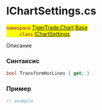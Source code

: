 
# IChartSettings.cs
<mark style="color:purple;">`namespace` [TigerTrade.Chart](../../../../TigerTrade.Chart.md).[Base](../../../../TigerTrade.Chart/Base.md)  
&nbsp;&nbsp;&nbsp;&nbsp;&nbsp;&nbsp;&nbsp;&nbsp;&nbsp;`class` [IChartSettings](../../IChartSettings.cs.md)

Описание

### Синтаксис
```csharp
bool TransformHorLines { get; }
```
### Пример  
```csharp
// example
```
